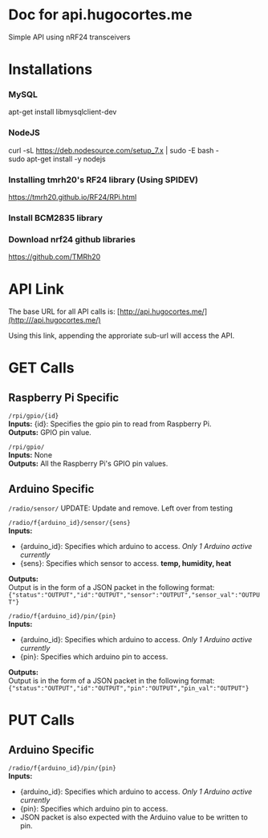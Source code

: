 # Doc for api.hugocortes.me 
Simple API using nRF24 transceivers

# Installations  
### MySQL  
apt-get install libmysqlclient-dev  
### NodeJS  
curl -sL https://deb.nodesource.com/setup_7.x | sudo -E bash -  
sudo apt-get install -y nodejs  
### Installing tmrh20's RF24 library (Using SPIDEV)  
https://tmrh20.github.io/RF24/RPi.html  
### Install BCM2835 library  
### Download nrf24 github libraries  
https://github.com/TMRh20  

# API Link
The base URL for all API calls is: [http://api.hugocortes.me/](http:///api.hugocortes.me/)

Using this link, appending the approriate sub-url will access the API.

# **GET** Calls

## Raspberry Pi Specific
`/rpi/gpio/{id}`  
**Inputs:** {id}: Specifies the gpio pin to read from Raspberry Pi.  
**Outputs:** GPIO pin value.

`/rpi/gpio/`  
**Inputs:** None  
**Outputs:** All the Raspberry Pi's GPIO pin values.

## Arduino Specific
`/radio/sensor/`
UPDATE: Update and remove. Left over from testing

`/radio/f{arduino_id}/sensor/{sens}`  
**Inputs:**
* {arduino_id}: Specifies which arduino to access. *Only 1 Arduino active currently*
* {sens}: Specifies which sensor to access. **temp, humidity, heat**

**Outputs:**  
Output is in the form of a JSON packet in the following format:  
`{"status":"OUTPUT","id":"OUTPUT","sensor":"OUTPUT","sensor_val":"OUTPUT"}`

`/radio/f{arduino_id}/pin/{pin}`  
**Inputs:**
* {arduino_id}: Specifies which arduino to access. *Only 1 Arduino active currently*
* {pin}: Specifies which arduino pin to access.

**Outputs:**  
Output is in the form of a JSON packet in the following format:  
`{"status":"OUTPUT","id":"OUTPUT","pin":"OUTPUT","pin_val":"OUTPUT"}`

# **PUT** Calls

## Arduino Specific
`/radio/f{arduino_id}/pin/{pin}`  
**Inputs:**
* {arduino_id}: Specifies which arduino to access. *Only 1 Arduino active currently*
* {pin}: Specifies which arduino pin to access.
* JSON packet is also expected with the Arduino value to be written to pin.
